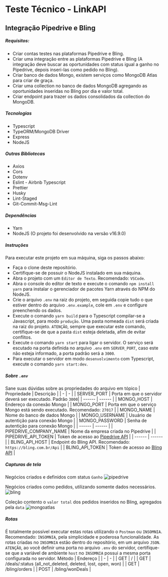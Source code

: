 # Teste Técnico - LinkAPI

## Integração Pipedrive e Bling

##### Requisitos:

- Criar contas testes nas plataformas Pipedrive e Bling.
- Criar uma integração entre as plataformas Pipedrive e Bling (A integração deve buscar as oportunidades com status igual a ganho no Pipedrive, depois inseri-las como pedido no Bling).
- Criar banco de dados Mongo, existem serviços como MongoDB Atlas para criar de graça.
- Criar uma collection no banco de dados MongoDB agregando as oportunidades inseridas no Bling por dia e valor total.
- Criar endpoint para trazer os dados consolidados da collection do MongoDB.

##### Tecnologias

- Typescript
- TypeORM/MongoDB Driver
- Express
- NodeJS

##### Outras Bibliotecas

- Axios
- Cors
- Dotenv
- Eslint - Airbnb Typescript
- Prettier
- Husky
- Lint-Staged
- Git-Commit-Msg-Lint

##### Dependências

- Yarn
- NodeJS (O projeto foi desenvolvido na versão v16.9.0)

##### Instruções

Para executar este projeto em sua máquina, siga os passos abaixo:

- Faça o clone deste repositório.
- Certifique-se de possuir o NodeJS instalado em sua máquina.
- Abra o projeto com um `Editor de Texto`. Recomendado: `VSCode`.
- Abra o console do editor de texto e execute o comando `npm install yarn` para instalar o gerenciador de pacotes Yarn através do NPM do NodeJS.
- Crie o arquivo `.env` na raiz do projeto, em seguida copie tudo o que estiver dentro do arquivo `.env.example`, cole em `.env` e configure preenchendo os dados.
- Execute o comando `yarn build` para o Typescript compilar-se a Javascript, para modo `produção`. Uma pasta nomeada `dist` será criada na raiz do projeto. `ATENÇÃO`, sempre que executar este comando, certifique-se de que a pasta `dist` esteja deletada, afim de evitar conflitos.
- Execute o comando `yarn start` para ligar o servidor. O serviço será escutado na porta definida no arquivo `.env` em `SERVER_PORT`, caso este não esteja informado, a porta padrão será a `3000`.
- Para executar o servidor em modo `desenvolvimento` com Typescript, execute o comando `yarn start:dev`.

##### Sobre `.env`

Sane suas dúvidas sobre as propriedades do arquivo em tópico
| Propriedade | Descrição |
| - | - |
| SERVER_PORT | Porta em que o servidor deverá ser executado. Padrão `3000`|
| ------ | ------ |
| MONGO_HOST | Endereço da conexão Mongo |
| MONGO_PORT | Porta em que o serviço Mongo está sendo executado. Recomendado: `27017` |
| MONGO_NAME | Nome do banco de dados Mongo |
| MONGO_USERNAME | Usuário de autentição para conexão Mongo |
| MONGO_PASSWORD | Senha de autentição para conexão Mongo |
| ------ | ------ |
| PIPEDRIVE_COMPANY_NAME | Nome da empresa criada no Pipedrive |
| PIPEDRIVE_API_TOKEN | Token de acesso ao [Pipedrive API](https://developers.pipedrive.com/docs/api/v1) |
| ------ | ------ |
| BLING_API_HOST | Endpoint do Bling API. Recomendado: `https://bling.com.br/Api` |
| BLING_API_TOKEN | Token de acesso ao [Bling API](https://ajuda.bling.com.br/hc/pt-br/categories/360002186394-API-para-Desenvolvedores) |

##### Capturas de tela

Negócios criados e definidos com status `Ganho`
![pipedrive](https://github.com/devtsv/technical-test-linkapi/blob/master/assets/screenshot-pipedrive.png 'pipedrive')

Negócios criados como pedidos, utilizando somente dados necessários.
![bling](https://github.com/devtsv/technical-test-linkapi/blob/master/assets/screenshot-bling.png 'bling')

Coleção contento o `valor total` dos pedidos inseridos no Bling, agregados pela `data`
![mongoatlas](https://github.com/devtsv/technical-test-linkapi/blob/master/assets/screenshot-mongoatlas.png 'mongoatlas')

##### Rotas

É totalmente possível executar estas rotas utilizando o `Postman` ou `INSOMNIA`.
Recomendado: `INSOMNIA`, pela simplicidade e poderosa funcionalidade.
As rotas criadas no `INSOMNIA` estão dentro do repositório, em um arquivo `JSON`.
`ATENÇÃO`, ao você definir uma porta no arquivo `.env` do servidor, certifique-se que a variável de ambiente `host` no `INSOMNIA` possui a mesma porta configurada no servidor.
Método | Endereço |
| - | - |
| GET | / |
| GET | /deals/:status (all_not_deleted, deleted, lost, open, won) |
| GET | /bling/orders |
| POST | /bling/wonDeals |
